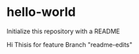 # hello-world
Initialize this repository with a README

Hi
Thisis for feature Branch "readme-edits"
